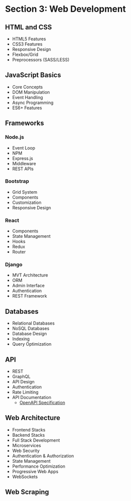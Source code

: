 # Section 3: Web Development
## HTML and CSS
- HTML5 Features
- CSS3 Features
- Responsive Design
- Flexbox/Grid
- Preprocessors (SASS/LESS)

## JavaScript Basics
- Core Concepts
- DOM Manipulation
- Event Handling
- Async Programming
- ES6+ Features

## Frameworks
### Node.js
- Event Loop
- NPM
- Express.js
- Middleware
- REST APIs

### Bootstrap
- Grid System
- Components
- Customization
- Responsive Design

### React
- Components
- State Management
- Hooks
- Redux
- Router

### Django
- MVT Architecture
- ORM
- Admin Interface
- Authentication
- REST Framework

## Databases
- Relational Databases
- NoSQL Databases
- Database Design
- Indexing
- Query Optimization

## API
- REST
- GraphQL
- API Design
- Authentication
- Rate Limiting
- API Documentation
  - [OpenAPI Specification](https://swagger.io/specification/)

## Web Architecture
- Frontend Stacks
- Backend Stacks
- Full Stack Development
- Microservices
- Web Security
- Authentication & Authorization
- State Management
- Performance Optimization
- Progressive Web Apps
- WebSockets

## Web Scraping